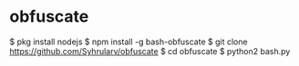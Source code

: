 # obfuscate
$ pkg install nodejs $ npm install -g bash-obfuscate $ git clone https://github.com/Syhrularv/obfuscate $ cd obfuscate $ python2 bash.py
